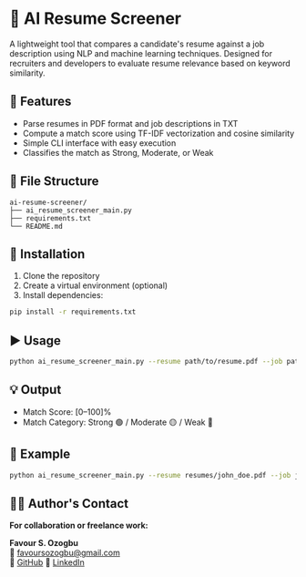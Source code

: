 # 🧠 AI Resume Screener

A lightweight tool that compares a candidate's resume against a job description using NLP and machine learning techniques. Designed for recruiters and developers to evaluate resume relevance based on keyword similarity.

## 🚀 Features

- Parse resumes in PDF format and job descriptions in TXT
- Compute a match score using TF-IDF vectorization and cosine similarity
- Simple CLI interface with easy execution
- Classifies the match as Strong, Moderate, or Weak

## 📂 File Structure

```
ai-resume-screener/
├── ai_resume_screener_main.py
├── requirements.txt
└── README.md
```

## 🔧 Installation

1. Clone the repository
2. Create a virtual environment (optional)
3. Install dependencies:

```bash
pip install -r requirements.txt
```

## ▶️ Usage

```bash
python ai_resume_screener_main.py --resume path/to/resume.pdf --job path/to/job_description.txt
```

## 💡 Output

- Match Score: [0–100]%
- Match Category: Strong 🟢 / Moderate 🟡 / Weak 🔴

## 📌 Example

```bash
python ai_resume_screener_main.py --resume resumes/john_doe.pdf --job jobs/software_engineer.txt
```

## 👨‍💻 Author's Contact   
**For collaboration or freelance work:**

**Favour S. Ozogbu**   
📧 favoursozogbu@gmail.com  
🔗 [GitHub](https://github.com/favourozogbu)
🔗 [LinkedIn](https://www.linkedin.com/in/favourozogbu)
